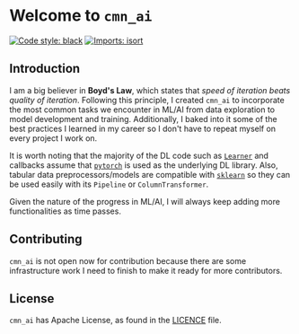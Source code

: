 # Welcome to `cmn_ai`

[![Code style: black](https://img.shields.io/badge/code%20style-black-000000.svg)](https://github.com/psf/black)
[![Imports: isort](https://img.shields.io/badge/%20imports-isort-%231674b1?style=flat&labelColor=ef8336)](https://pycqa.github.io/isort/)

## Introduction

I am a big believer in **Boyd's Law**, which states that _speed of iteration beats quality of iteration_. Following this principle, I created `cmn_ai` to incorporate the most common tasks we encounter in ML/AI from data exploration to model development and training. Additionally, I baked into it some of the best practices I learned in my career so I don't have to repeat myself on every project I work on.

It is worth noting that the majority of the DL code such as [`Learner`](cmn_ai/learner.py) and callbacks assume that [`pytorch`](https://pytorch.org/) is used as the underlying DL library. Also, tabular data preprocessors/models are compatible with [`sklearn`](https://github.com/scikit-learn/scikit-learn) so they can be used easily with its `Pipeline` or `ColumnTransformer`.

Given the nature of the progress in ML/AI, I will always keep adding more functionalities as time passes.

## Contributing

`cmn_ai` is not open now for contribution because there are some infrastructure work I need to finish to make it ready for more contributors.

## License

`cmn_ai` has Apache License, as found in the [LICENCE](LICENSE) file.
